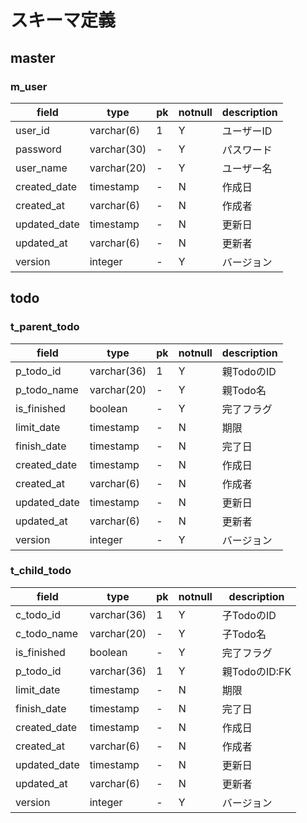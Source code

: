 # スキーマ定義
## master
### m_user
| field        | type        | pk  | notnull | description |
| ------------ | ----------- | --- | ------- | ----------- |
| user_id      | varchar(6)  | 1   | Y       | ユーザーID  |
| password     | varchar(30) | -   | Y       | パスワード  |
| user_name    | varchar(20) | -   | Y       | ユーザー名  |
| created_date | timestamp   | -   | N       | 作成日      |
| created_at   | varchar(6)  | -   | N       | 作成者      |
| updated_date | timestamp   | -   | N       | 更新日      |
| updated_at   | varchar(6)  | -   | N       | 更新者      |
| version      | integer     | -   | Y       | バージョン  |

## todo
### t_parent_todo

| field        | type        | pk  | notnull | description |
| ------------ | ----------- | --- | ------- | ----------- |
| p_todo_id    | varchar(36) | 1   | Y       | 親TodoのID  |
| p_todo_name  | varchar(20) | -   | Y       | 親Todo名    |
| is_finished  | boolean     | -   | Y       | 完了フラグ  |
| limit_date   | timestamp   | -   | N       | 期限        |
| finish_date  | timestamp   | -   | N       | 完了日      |
| created_date | timestamp   | -   | N       | 作成日      |
| created_at   | varchar(6)  | -   | N       | 作成者      |
| updated_date | timestamp   | -   | N       | 更新日      |
| updated_at   | varchar(6)  | -   | N       | 更新者    |
| version      | integer     | -   | Y       | バージョン  |

### t_child_todo
| field        | type        | pk  | notnull | description   |
| ------------ | ----------- | --- | ------- | ------------- |
| c_todo_id    | varchar(36) | 1   | Y       | 子TodoのID    |
| c_todo_name  | varchar(20) | -   | Y       | 子Todo名      |
| is_finished  | boolean     | -   | Y       | 完了フラグ    |
| p_todo_id    | varchar(36) | 1   | Y       | 親TodoのID:FK |
| limit_date   | timestamp   | -   | N       | 期限          |
| finish_date  | timestamp   | -   | N       | 完了日        |
| created_date | timestamp   | -   | N       | 作成日        |
| created_at   | varchar(6)  | -   | N       | 作成者        |
| updated_date | timestamp   | -   | N       | 更新日        |
| updated_at   | varchar(6)  | -   | N       | 更新者      |
| version      | integer     | -   | Y       | バージョン    |